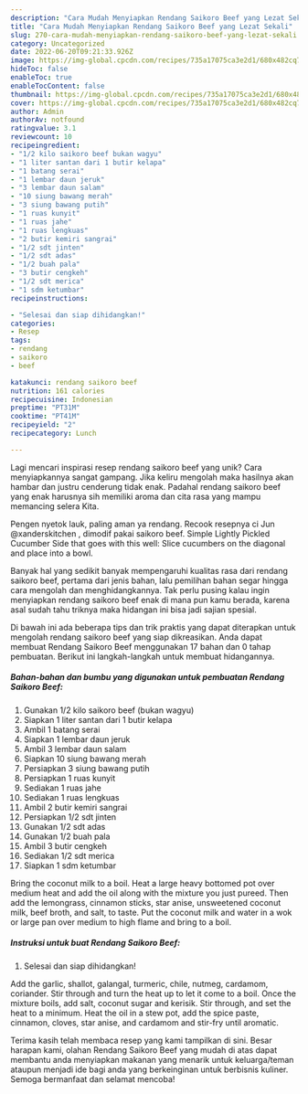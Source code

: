 ```yaml
---
description: "Cara Mudah Menyiapkan Rendang Saikoro Beef yang Lezat Sekali"
title: "Cara Mudah Menyiapkan Rendang Saikoro Beef yang Lezat Sekali"
slug: 270-cara-mudah-menyiapkan-rendang-saikoro-beef-yang-lezat-sekali
category: Uncategorized
date: 2022-06-20T09:21:33.926Z
image: https://img-global.cpcdn.com/recipes/735a17075ca3e2d1/680x482cq70/rendang-saikoro-beef-foto-resep-utama.jpg
hideToc: false
enableToc: true
enableTocContent: false
thumbnail: https://img-global.cpcdn.com/recipes/735a17075ca3e2d1/680x482cq70/rendang-saikoro-beef-foto-resep-utama.jpg
cover: https://img-global.cpcdn.com/recipes/735a17075ca3e2d1/680x482cq70/rendang-saikoro-beef-foto-resep-utama.jpg
author: Admin
authorAv: notfound
ratingvalue: 3.1
reviewcount: 10
recipeingredient:
- "1/2 kilo saikoro beef bukan wagyu"
- "1 liter santan dari 1 butir kelapa"
- "1 batang serai"
- "1 lembar daun jeruk"
- "3 lembar daun salam"
- "10 siung bawang merah"
- "3 siung bawang putih"
- "1 ruas kunyit"
- "1 ruas jahe"
- "1 ruas lengkuas"
- "2 butir kemiri sangrai"
- "1/2 sdt jinten"
- "1/2 sdt adas"
- "1/2 buah pala"
- "3 butir cengkeh"
- "1/2 sdt merica"
- "1 sdm ketumbar"
recipeinstructions:

- "Selesai dan siap dihidangkan!"
categories:
- Resep
tags:
- rendang
- saikoro
- beef

katakunci: rendang saikoro beef 
nutrition: 161 calories
recipecuisine: Indonesian
preptime: "PT31M"
cooktime: "PT41M"
recipeyield: "2"
recipecategory: Lunch

---
```





Lagi mencari inspirasi resep rendang saikoro beef yang unik? Cara menyiapkannya sangat gampang. Jika keliru mengolah maka hasilnya akan hambar dan justru cenderung tidak enak. Padahal rendang saikoro beef yang enak harusnya sih memiliki aroma dan cita rasa yang mampu memancing selera Kita.





Pengen nyetok lauk, paling aman ya rendang. Recook resepnya ci Jun @xanderskitchen , dimodif pakai saikoro beef. Simple Lightly Pickled Cucumber Side that goes with this well: Slice cucumbers on the diagonal and place into a bowl.

Banyak hal yang sedikit banyak mempengaruhi kualitas rasa dari rendang saikoro beef, pertama dari jenis bahan, lalu pemilihan bahan segar hingga cara mengolah dan menghidangkannya. Tak perlu pusing kalau ingin menyiapkan rendang saikoro beef enak di mana pun kamu berada, karena asal sudah tahu triknya maka hidangan ini bisa jadi sajian spesial.






Di bawah ini ada beberapa tips dan trik praktis yang dapat diterapkan untuk mengolah rendang saikoro beef yang siap dikreasikan. Anda dapat membuat Rendang Saikoro Beef menggunakan 17 bahan dan 0 tahap pembuatan. Berikut ini langkah-langkah untuk membuat hidangannya.

<!--inarticleads1-->

##### Bahan-bahan dan bumbu yang digunakan untuk pembuatan Rendang Saikoro Beef:

1. Gunakan 1/2 kilo saikoro beef (bukan wagyu)
1. Siapkan 1 liter santan dari 1 butir kelapa
1. Ambil 1 batang serai
1. Siapkan 1 lembar daun jeruk
1. Ambil 3 lembar daun salam
1. Siapkan 10 siung bawang merah
1. Persiapkan 3 siung bawang putih
1. Persiapkan 1 ruas kunyit
1. Sediakan 1 ruas jahe
1. Sediakan 1 ruas lengkuas
1. Ambil 2 butir kemiri sangrai
1. Persiapkan 1/2 sdt jinten
1. Gunakan 1/2 sdt adas
1. Gunakan 1/2 buah pala
1. Ambil 3 butir cengkeh
1. Sediakan 1/2 sdt merica
1. Siapkan 1 sdm ketumbar


Bring the coconut milk to a boil. Heat a large heavy bottomed pot over medium heat and add the oil along with the mixture you just pureed. Then add the lemongrass, cinnamon sticks, star anise, unsweetened coconut milk, beef broth, and salt, to taste. Put the coconut milk and water in a wok or large pan over medium to high flame and bring to a boil. 

<!--inarticleads2-->

##### Instruksi untuk buat Rendang Saikoro Beef:


1. Selesai dan siap dihidangkan!

Add the garlic, shallot, galangal, turmeric, chile, nutmeg, cardamom, coriander. Stir through and turn the heat up to let it come to a boil. Once the mixture boils, add salt, coconut sugar and kerisik. Stir through, and set the heat to a minimum. Heat the oil in a stew pot, add the spice paste, cinnamon, cloves, star anise, and cardamom and stir-fry until aromatic. 

Terima kasih telah membaca resep yang kami tampilkan di sini. Besar harapan kami, olahan Rendang Saikoro Beef yang mudah di atas dapat membantu anda menyiapkan makanan yang menarik untuk keluarga/teman ataupun menjadi ide bagi anda yang berkeinginan untuk berbisnis kuliner. Semoga bermanfaat dan selamat mencoba!
